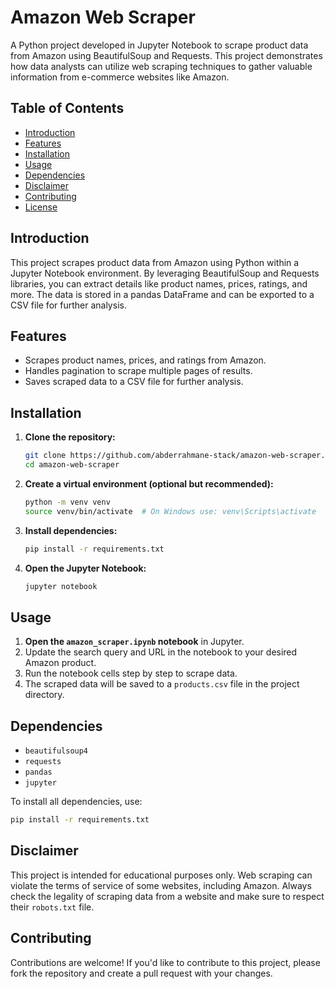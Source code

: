 # Amazon Web Scraper

A Python project developed in Jupyter Notebook to scrape product data from Amazon using BeautifulSoup and Requests. This project demonstrates how data analysts can utilize web scraping techniques to gather valuable information from e-commerce websites like Amazon.

## Table of Contents

- [Introduction](#introduction)
- [Features](#features)
- [Installation](#installation)
- [Usage](#usage)
- [Dependencies](#dependencies)
- [Disclaimer](#disclaimer)
- [Contributing](#contributing)
- [License](#license)

## Introduction

This project scrapes product data from Amazon using Python within a Jupyter Notebook environment. By leveraging BeautifulSoup and Requests libraries, you can extract details like product names, prices, ratings, and more. The data is stored in a pandas DataFrame and can be exported to a CSV file for further analysis.

## Features

- Scrapes product names, prices, and ratings from Amazon.
- Handles pagination to scrape multiple pages of results.
- Saves scraped data to a CSV file for further analysis.

## Installation

1. **Clone the repository:**
   ```bash
   git clone https://github.com/abderrahmane-stack/amazon-web-scraper.git
   cd amazon-web-scraper
   ```

2. **Create a virtual environment (optional but recommended):**
   ```bash
   python -m venv venv
   source venv/bin/activate  # On Windows use: venv\Scripts\activate
   ```

3. **Install dependencies:**
   ```bash
   pip install -r requirements.txt
   ```

4. **Open the Jupyter Notebook:**
   ```bash
   jupyter notebook
   ```

## Usage

1. **Open the `amazon_scraper.ipynb` notebook** in Jupyter.
2. Update the search query and URL in the notebook to your desired Amazon product.
3. Run the notebook cells step by step to scrape data.
4. The scraped data will be saved to a `products.csv` file in the project directory.

## Dependencies

- `beautifulsoup4`
- `requests`
- `pandas`
- `jupyter`

To install all dependencies, use:
```bash
pip install -r requirements.txt
```

## Disclaimer

This project is intended for educational purposes only. Web scraping can violate the terms of service of some websites, including Amazon. Always check the legality of scraping data from a website and make sure to respect their `robots.txt` file.

## Contributing

Contributions are welcome! If you'd like to contribute to this project, please fork the repository and create a pull request with your changes.

